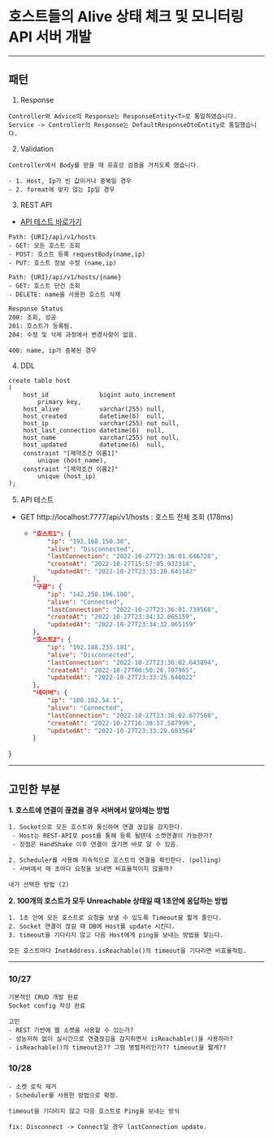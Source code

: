 # 호스트들의 Alive 상태 체크 및 모니터링 API 서버 개발

<hr/>

## 패턴

1. Response

```
Controller와 Advice의 Response는 ResponseEntity<T>로 통일하였습니다.
Service -> Controller의 Response는 DefaultResponseDtoEntity로 통일했습니다.
```

2. Validation

```
Controller에서 Body를 받을 때 유효성 검증을 거치도록 했습니다.

- 1. Host, Ip가 빈 값이거나 중복일 경우
- 2. format에 맞지 않는 Ip일 경우
```

3. REST API
- [API 테스트 바로가기](https://documenter.getpostman.com/view/19080293/2s8YK4rmjm)
```
Path: {URI}/api/v1/hosts
- GET: 모든 호스트 조회
- POST: 호스트 등록 requestBody(name,ip) 
- PUT: 호스트 정보 수정 (name,ip)

Path: {URI}/api/v1/hosts/{name}
- GET: 호스트 단건 조회
- DELETE: name을 사용한 호스트 삭제

Response Status
200: 조회, 성공
201: 호스트가 등록됨.
204: 수정 및 삭제 과정에서 변경사항이 없음.

400: name, ip가 중복된 경우
```

4. DDL

```mysql
create table host
(
    host_id              bigint auto_increment
        primary key,
    host_alive           varchar(255) null,
    host_created         datetime(6)  null,
    host_ip              varchar(255) not null,
    host_last_connection datetime(6)  null,
    host_name            varchar(255) not null,
    host_updated         datetime(6)  null,
    constraint "[제약조건 이름1]"
        unique (host_name),
    constraint "[제약조건 이름2]"
        unique (host_ip)
);
```

5. API 테스트 
- GET http://localhost:7777/api/v1/hosts : 호스트 전체 조회 (178ms)
  - ```json {
    "호스트1": {
        "ip": "192.168.150.38",
        "alive": "Disconnected",
        "lastConnection": "2022-10-27T23:36:01.646728",
        "createAt": "2022-10-27T15:57:05.932314",
        "updatedAt": "2022-10-27T23:33:28.641142"
    },
    "구글": {
        "ip": "142.250.196.100",
        "alive": "Connected",
        "lastConnection": "2022-10-27T23:36:01.739568",
        "createAt": "2022-10-27T23:34:32.065159",
        "updatedAt": "2022-10-27T23:34:32.065159"
    },
    "호스트2": {
        "ip": "192.188.235.181",
        "alive": "Disconnected",
        "lastConnection": "2022-10-27T23:36:02.643894",
        "createAt": "2022-10-27T00:50:26.707965",
        "updatedAt": "2022-10-27T23:33:25.648022"
    },
    "네이버": {
        "ip": "180.182.54.1",
        "alive": "Connected",
        "lastConnection": "2022-10-27T23:36:02.677568",
        "createAt": "2022-10-27T16:38:57.587999",
        "updatedAt": "2022-10-27T23:33:29.683564"
    }
}
  

<hr/>

## 고민한 부분

**1. 호스트에 연결이 끊겼을 경우 서버에서 알아채는 방법**

```
1. Socket으로 모든 호스트와 통신하며 연결 끊김을 감지한다.
 - Host는 REST-API로 post를 통해 등록 될텐데 소켓연결이 가능한가?
 - 장점은 HandShake 이후 연결이 끊기면 바로 알 수 있음.
 
2. Scheduler를 사용해 지속적으로 호스트의 연결을 확인한다. (polling)
 - 서버에서 매 초마다 요청을 보내면 비효율적이지 않을까?

내가 선택한 방법 (2)
```

**2. 100개의 호스트가 모두 Unreachable 상태일 때 1초안에 응답하는 방법**

```
1. 1초 안에 모든 호스트로 요청을 보낼 수 있도록 Timeout을 짧게 줄인다.
2. Socket 연결이 끊길 때 DB에 Host를 update 시킨다.
3. timeout을 기다리지 않고 다음 Host에게 ping을 보내는 방법을 찾는다.

모든 호스트마다 InetAddress.isReachable()의 timeout을 기다리면 비효율적임.
```

<hr/>

### 10/27

```
기본적인 CRUD 개발 완료 
Socket config 작성 완료

고민
- REST 기반에 웹 소켓을 사용할 수 있는가?
- 성능저하 없이 실시간으로 연결끊김을 감지하면서 isReachable()을 사용하라?
- isReachable()의 timeout은?? 그럼 병렬처리인가?? timeout을 짧게??
```

### 10/28

```
- 소켓 로직 제거
- Scheduler를 사용한 방법으로 확정.

timeout을 기다리지 않고 다음 호스트로 Ping을 보내는 방식

fix: Disconnect -> Connect일 경우 lastConnection update.
```

